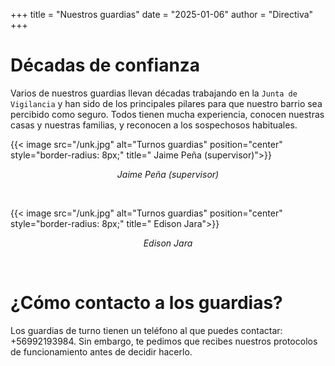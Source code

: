 +++
title = "Nuestros guardias"
date = "2025-01-06"
author = "Directiva"
+++

# Décadas de confianza

Varios de nuestros guardias llevan décadas trabajando en la `Junta de Vigilancia` y han sido de los principales pilares para que nuestro barrio sea percibido como seguro. Todos tienen mucha experiencia, conocen nuestras casas y nuestras familias, y reconocen a los sospechosos habituales.

{{< image src="/unk.jpg" alt="Turnos guardias" position="center" style="border-radius: 8px;" title=" Jaime Peña (supervisor)">}}
*<p style="text-align:center;">Jaime Peña (supervisor)</p>*

&nbsp; 

{{< image src="/unk.jpg" alt="Turnos guardias" position="center" style="border-radius: 8px;" title=" Edison Jara">}}

*<p style="text-align:center;">Edison Jara</p>*

&nbsp;    

# ¿Cómo contacto a los guardias?

Los guardias de turno tienen un teléfono al que puedes contactar: +56992193984. Sin embargo, te pedimos que recibes nuestros protocolos de funcionamiento antes de decidir hacerlo.
